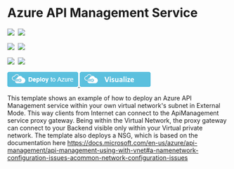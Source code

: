 # Azure API Management Service

<IMG SRC="https://azurequickstartsservice.blob.core.windows.net/badges/201-api-management-create-with-external-vnet/PublicLastTestDate.svg" />&nbsp;
<IMG SRC="https://azurequickstartsservice.blob.core.windows.net/badges/201-api-management-create-with-external-vnet/PublicDeployment.svg" />&nbsp;

<IMG SRC="https://azurequickstartsservice.blob.core.windows.net/badges/201-api-management-create-with-external-vnet/FairfaxLastTestDate.svg" />&nbsp;
<IMG SRC="https://azurequickstartsservice.blob.core.windows.net/badges/201-api-management-create-with-external-vnet/FairfaxDeployment.svg" />&nbsp;

<IMG SRC="https://azurequickstartsservice.blob.core.windows.net/badges/201-api-management-create-with-external-vnet/BestPracticeResult.svg" />&nbsp;
<IMG SRC="https://azurequickstartsservice.blob.core.windows.net/badges/201-api-management-create-with-external-vnet/CredScanResult.svg" />&nbsp;

<a href="https://portal.azure.com/#create/Microsoft.Template/uri/https%3A%2F%2Fraw.githubusercontent.com%2Fazure%2Fazure-quickstart-templates%2Fmaster%2F201-api-management-create-with-external-vnet%2Fazuredeploy.json" target="_blank">
    <img src="https://raw.githubusercontent.com/Azure/azure-quickstart-templates/master/1-CONTRIBUTION-GUIDE/images/deploytoazure.png"/>
</a>
<a href="http://armviz.io/#/?load=https%3A%2F%2Fraw.githubusercontent.com%2FAzure%2Fazure-quickstart-templates%2Fmaster%2F201-api-management-create-with-external-vnet%2Fazuredeploy.json" target="_blank">
    <img src="https://raw.githubusercontent.com/Azure/azure-quickstart-templates/master/1-CONTRIBUTION-GUIDE/images/visualizebutton.png"/>
</a>

This template shows an example of how to deploy an Azure API Management service within your own virtual network's subnet in External Mode. This way clients from Internet can connect to the ApiManagement service proxy gateway. Being within the Virtual Network, the proxy gateway can connect to your Backend visible only within your Virtual private network. The template also deploys a NSG, which is based on the documentation here https://docs.microsoft.com/en-us/azure/api-management/api-management-using-with-vnet#a-namenetwork-configuration-issues-acommon-network-configuration-issues

